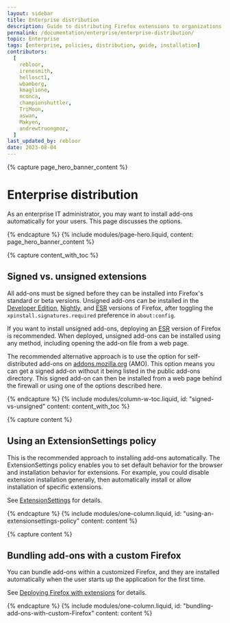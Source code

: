 ```yaml
---
layout: sidebar
title: Enterprise distribution
description: Guide to distributing Firefox extensions to organizations. Learn about methods for enterprise-level deployment and management.
permalink: /documentation/enterprise/enterprise-distribution/
topic: Enterprise
tags: [enterprise, policies, distribution, guide, installation]
contributors:
  [
    rebloor,
    irenesmith,
    hellosct1,
    wbamberg,
    kmaglione,
    mconca,
    championshuttler,
    TriMoon,
    aswan,
    Makyen,
    andrewtruongmoz,
  ]
last_updated_by: rebloor
date: 2023-08-04
---
```


<!-- Page Hero Banner -->

{% capture page_hero_banner_content %}

# Enterprise distribution

As an enterprise IT administrator, you may want to install add-ons automatically for your users. This page discusses the options.

{% endcapture %}
{% include modules/page-hero.liquid,
  content: page_hero_banner_content
%}

<!-- END: Page Hero Banner -->

<!-- Content with Table of Contents Module -->

{% capture content_with_toc %}

## Signed vs. unsigned extensions

All add-ons must be signed before they can be installed into Firefox's standard or beta versions. Unsigned add-ons can be installed in the [Developer Edition](https://www.mozilla.org/firefox/developer/), [Nightly](https://www.mozilla.org/firefox/nightly/all/), and [ESR](https://www.mozilla.org/firefox/enterprise/) versions of Firefox, after toggling the `xpinstall.signatures.required` preference in `about:config`.

If you want to install unsigned add-ons, deploying an [ESR](https://www.mozilla.org/firefox/enterprise/) version of Firefox is recommended. When deployed, unsigned add-ons can be installed using any method, including opening the add-on file from a web page.

The recommended alternative approach is to use the option for self-distributed add-ons on [addons.mozilla.org](https://addons.mozilla.org) (AMO). This option means you can get a signed add-on without it being listed in the public add-ons directory. This signed add-on can then be installed from a web page behind the firewall or using one of the options described here.

{% endcapture %}
{% include modules/column-w-toc.liquid,
  id: "signed-vs-unsigned"
  content: content_with_toc
%}

<!-- END: Content with Table of Contents -->

<!-- Single Column Body Module -->

{% capture content %}

## Using an ExtensionSettings policy

This is the recommended approach to installing add-ons automatically. The ExtensionSettings policy enables you to set default behavior for the browser and installation behavior for extensions. For example, you could disable extension installation generally, then automatically install or allow installation of specific extensions.

See [ExtensionSettings](https://mozilla.github.io/policy-templates/#extensionsettings) for details.

{% endcapture %}
{% include modules/one-column.liquid,
  id: "using-an-extensionsettings-policy"
  content: content
%}

<!-- END: Single Column Body Module -->

<!-- Single Column Body Module -->

{% capture content %}

## Bundling add-ons with a custom Firefox

You can bundle add-ons within a customized Firefox, and they are installed automatically when the user starts up the application for the first time.

See [Deploying Firefox with extensions](https://support.mozilla.org/kb/deploying-firefox-with-extensions) for details.

{% endcapture %}
{% include modules/one-column.liquid,
  id: "bundling-add-ons-with-custom-Firefox"
  content: content
%}

<!-- END: Single Column Body Module -->
